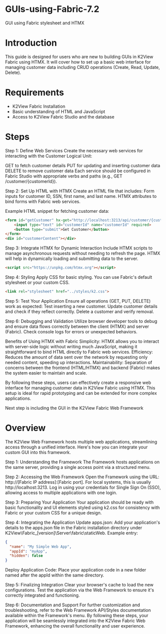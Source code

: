 # GUIs-using-Fabric-7.2
GUI using Fabric stylesheet and HTMX 

# Introduction
This guide is designed for users who are new to building GUIs in K2View Fabric using HTMX. It will cover how to set up a basic web interface for managing customer data including CRUD operations (Create, Read, Update, Delete).

# Requirements
- K2View Fabric Installation
- Basic understanding of HTML and JavaScript
- Access to K2View Fabric Studio and the database

  
# Steps
Step 1: Define Web Services
Create the necessary web services for interacting with the Customer Logical Unit:

GET to fetch customer details
PUT for updating and inserting customer data
DELETE to remove customer data
Each service should be configured in Fabric Studio with appropriate verbs and paths (e.g., GET /customer/{customerId}).

Step 2: Set Up HTML with HTMX
Create an HTML file that includes:
Form inputs for customer ID, SSN, first name, and last name.
HTMX attributes to bind forms with Fabric web services.

Example HTML snippet for fetching customer data:
```html
<form id="getCustomer" hx-get="http://localhost:3213/api/customer/{customerId}" hx-ext="path-params" hx-target="#customerContent">
    <input type="text" id="customerId" name="customerId" required>
    <button type="submit">Get Customer</button>
</form>
<div id="customerContent"></div>
```

Step 3: Integrate HTMX for Dynamic Interaction
Include HTMX scripts to manage asynchronous requests without needing to refresh the page. HTMX will help in dynamically loading and submitting data to the server.
```html
<script src="https://unpkg.com/htmx.org"></script>
```

Step 4: Styling
Apply CSS for basic styling. You can use Fabric's default stylesheet or your custom CSS.
```html
<link rel="stylesheet" href="../styles/k2.css">
```

Step 5: Test Your Application
Ensure all operations (GET, PUT, DELETE) work as expected:
Test inserting a new customer.
Update customer details and check if they reflect correctly.
Delete a customer and verify removal.

Step 6: Debugging and Validation
Utilize browser developer tools to debug and ensure data flows correctly between the client (HTMX) and server (Fabric). Check console logs for errors or unexpected behaviors.

Benefits of Using HTMX with Fabric
Simplicity: HTMX allows you to interact with server-side logic without writing much JavaScript, making it straightforward to bind HTML directly to Fabric web services.
Efficiency: Reduces the amount of data sent over the network by requesting only needed content, speeding up interactions.
Maintainability: Separation of concerns between the frontend (HTML/HTMX) and backend (Fabric) makes the system easier to maintain and scale.

By following these steps, users can effectively create a responsive web interface for managing customer data in K2View Fabric using HTMX. This setup is ideal for rapid prototyping and can be extended for more complex applications.


Next step is including the GUI in the K2View Fabric Web Framework

# Overview
The K2View Web Framework hosts multiple web applications, streamlining access through a unified interface. Here's how you can integrate your custom GUI into this framework.

Step 1: Understanding the Framework
The Framework hosts applications on the same server, providing a single access point via a structured menu.

Step 2: Accessing the Web Framework
Open the Framework using the URL: http://[Fabric IP address]:[Fabric port]. For local systems, this is usually http://localhost:3213.
Log in using your credentials for Single Sign On (SSO), allowing access to multiple applications with one login.

Step 3: Preparing Your Application
Your application should be ready with basic functionality and UI elements styled using k2.css for consistency with Fabric or your custom CSS for a unique design.

Step 4: Integrating the Application
Update apps.json: Add your application's details to the apps.json file in the Fabric installation directory under K2View\Fabric_[version]\Server\fabric\staticWeb. Example entry:
```json
{
  "name": "My Simple Web App",
  "appId": "myApp",
  "hidden": false
}
```
Deploy Application Code: Place your application code in a new folder named after the appId within the same directory.

Step 5: Finalizing Integration
Clear your browser's cache to load the new configurations.
Test the application via the Web Framework to ensure it's correctly integrated and functioning.

Step 6: Documentation and Support
For further customization and troubleshooting, refer to the Web Framework API/Styles documentation available within the Framework's menu.
By following these steps, your application will be seamlessly integrated into the K2View Fabric Web Framework, enhancing the overall functionality and user experience.
